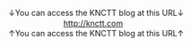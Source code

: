 ↓You can access the KNCTT blog at this URL↓<br>
　　　　　　　http://knctt.com<br>
↑You can access the KNCTT blog at this URL↑
